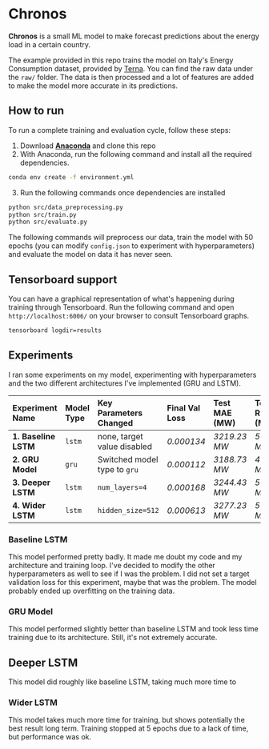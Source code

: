 # Chronos

**Chronos** is a small ML model to make forecast predictions about the energy load in a certain country.

The example provided in this repo trains the model on Italy's Energy Consumption dataset, provided by [Terna](https://dati.terna.it/en/download-center). You can find the raw data under the `raw/` folder. The data is then processed and a lot of features are added to make the model more accurate in its predictions.

## How to run

To run a complete training and evaluation cycle, follow these steps:

1. Download **[Anaconda](https://www.anaconda.com/)** and clone this repo
2. With Anaconda, run the following command and install all the required dependencies.

```bash
conda env create -f environment.yml
```

3. Run the following commands once dependencies are installed

```bash
python src/data_preprocessing.py
python src/train.py
python src/evaluate.py
```

The following commands will preprocess our data, train the model with 50 epochs (you can modify `config.json` to experiment with hyperparameters) and evaluate the model
on data it has never seen.

## Tensorboard support

You can have a graphical representation of what's happening during training through Tensorboard. Run the following command and open `http://localhost:6006/`
on your browser to consult Tensorboard graphs.

```bash
tensorboard logdir=results
```

## Experiments

I ran some experiments on my model, experimenting with hyperparameters and the two different architectures I've implemented (GRU and LSTM).

| Experiment Name      | Model Type | Key Parameters Changed       | Final Val Loss | Test MAE (MW) | Test RMSE (MW) |
| :------------------- | :--------- | :--------------------------- | :------------- | :------------ | :------------- |
| **1. Baseline LSTM** | `lstm`     | none, target value disabled  | _0.000134_     | _3219.23 MW_  | _5006.08 MW_   |
| **2. GRU Model**     | `gru`      | Switched model type to `gru` | _0.000112_     | _3188.73 MW_  | _4986.66 MW_   |
| **3. Deeper LSTM**   | `lstm`     | `num_layers=4`               | _0.000168_     | _3244.43 MW_  | _5077.91 MW_   |
| **4. Wider LSTM**    | `lstm`     | `hidden_size=512`            | _0.000613_     | _3277.23 MW_  | _5006.49 MW_   |

### Baseline LSTM

This model performed pretty badly. It made me doubt my code and my architecture and training loop. I've decided to modify the other hyperparameters as well to see if I was the problem. I did not set a target validation loss for this experiment, maybe that was the problem. The model probably ended up overfitting on the training data.

### GRU Model

This model performed slightly better than baseline LSTM and took less time training due to its architecture. Still, it's not extremely accurate.

## Deeper LSTM

This model did roughly like baseline LSTM, taking much more time to

### Wider LSTM

This model takes much more time for training, but shows potentially the best result long term. Training stopped at 5 epochs due to a lack of time, but performance was ok.

